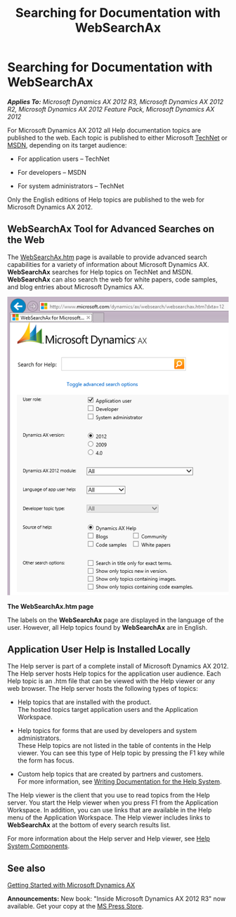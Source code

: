﻿---
title: Searching for Documentation with WebSearchAx
TOCTitle: Searching for Documentation with WebSearchAx
ms:assetid: 0161e85b-7d17-4f52-9715-452498d1f7de
ms:mtpsurl: https://msdn.microsoft.com/en-us/library/Hh538476(v=AX.60)
ms:contentKeyID: 39508909
ms.date: 05/18/2015
mtps_version: v=AX.60
---

# Searching for Documentation with WebSearchAx 


_**Applies To:** Microsoft Dynamics AX 2012 R3, Microsoft Dynamics AX 2012 R2, Microsoft Dynamics AX 2012 Feature Pack, Microsoft Dynamics AX 2012_

For Microsoft Dynamics AX 2012 all Help documentation topics are published to the web. Each topic is published to either Microsoft [TechNet](http://technet.microsoft.com/en-us/library/dd362025.aspx) or [MSDN](http://msdn.microsoft.com/en-us/library/aa155304.aspx), depending on its target audience:

  - For application users – TechNet

  - For developers – MSDN

  - For system administrators – TechNet

Only the English editions of Help topics are published to the web for Microsoft Dynamics AX 2012.

## WebSearchAx Tool for Advanced Searches on the Web

The [WebSearchAx.htm](http://go.microsoft.com/fwlink/?linkid=194311) page is available to provide advanced search capabilities for a variety of information about Microsoft Dynamics AX. **WebSearchAx** searches for Help topics on TechNet and MSDN. **WebSearchAx** can also search the web for white papers, code samples, and blog entries about Microsoft Dynamics AX.

![WebSearchAx user interface](images/Hh538476.WebSearchAxUiPlainC2(en-us,AX.60).png "WebSearchAx user interface")

**The WebSearchAx.htm page**   

The labels on the **WebSearchAx** page are displayed in the language of the user. However, all Help topics found by **WebSearchAx** are in English.

## Application User Help is Installed Locally

The Help server is part of a complete install of Microsoft Dynamics AX 2012. The Help server hosts Help topics for the application user audience. Each Help topic is an .htm file that can be viewed with the Help viewer or any web browser. The Help server hosts the following types of topics:

  - Help topics that are installed with the product.  
    The hosted topics target application users and the Application Workspace.

  - Help topics for forms that are used by developers and system administrators.  
    These Help topics are not listed in the table of contents in the Help viewer. You can see this type of Help topic by pressing the F1 key while the form has focus.

  - Custom help topics that are created by partners and customers.  
    For more information, see [Writing Documentation for the Help System](writing-documentation-for-the-help-system.md).

The Help viewer is the client that you use to read topics from the Help server. You start the Help viewer when you press F1 from the Application Workspace. In addition, you can use links that are available in the Help menu of the Application Workspace. The Help viewer includes links to **WebSearchAx** at the bottom of every search results list.

For more information about the Help server and Help viewer, see [Help System Components](help-system-components.md).

## See also

[Getting Started with Microsoft Dynamics AX](getting-started-with-microsoft-dynamics-ax.md)

  
**Announcements:** New book: "Inside Microsoft Dynamics AX 2012 R3" now available. Get your copy at the [MS Press Store](https://www.microsoftpressstore.com/store/inside-microsoft-dynamics-ax-2012-r3-9780735685109).

